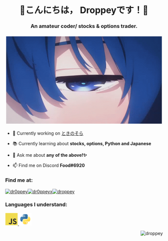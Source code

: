 <h1 align="center">👋こんにちは， Droppeyです！🌊</h1>
<h3 align="center">An amateur coder/ stocks & options trader.</h3>
<h3 align="center"><p>
    <img src="Welcome.gif"/>
</p></h3>

- 🔪 Currently working on [ときのそら](https://github.com/droppey/tokinosora)

- 📚 Currently learning about **stocks, options, Python and Japanese**

- 💬 Ask me about **any of the above!✨**

- 📫 Find me on Discord **Food#6920**

<h3 align="left">Find me at:</h3>
<p align="left">
<a href="https://twitter.com/dr0ppey" target="blank"><img align="center" src="https://raw.githubusercontent.com/rahuldkjain/github-profile-readme-generator/master/src/images/icons/Social/twitter.svg" alt="dr0ppey" height="30" width="40" /></a><a href="https://fb.com/droppey" target="blank"></a><a href="https://instagram.com/dr0ppeyx" target="blank"><img align="center" src="https://raw.githubusercontent.com/rahuldkjain/github-profile-readme-generator/master/src/images/icons/Social/instagram.svg" alt="dr0ppeyx" height="30" width="40" /></a><a href="https://www.youtube.com/c/droppey" target="blank"><img align="center" src="https://raw.githubusercontent.com/rahuldkjain/github-profile-readme-generator/master/src/images/icons/Social/youtube.svg" alt="droppey" height="30" width="40" /></a>
</p>

<h3 align="left">Languages I understand:</h3>
<p align="left"> <a href="https://developer.mozilla.org/en-US/docs/Web/JavaScript" target="_blank"> <img src="https://raw.githubusercontent.com/devicons/devicon/master/icons/javascript/javascript-original.svg" alt="javascript" width="40" height="40"/> </a> <a href="https://www.python.org" target="_blank"> <img src="https://raw.githubusercontent.com/devicons/devicon/master/icons/python/python-original.svg" alt="python" width="40" height="40"/> </a> </p>
<p align="right"> <img src="https://komarev.com/ghpvc/?username=droppey&label=Profile%20views&color=0e75b6&style=flat" alt="droppey" /> </p>

